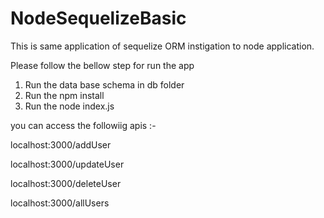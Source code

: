 # NodeSequelizeBasic
This is  same application of sequelize ORM instigation to node application.  

Please follow the bellow step for run the app

1) Run the data base schema in db folder
2) Run the npm install 
3) Run the node index.js


you can access the followiig apis :- 

localhost:3000/addUser

localhost:3000/updateUser

localhost:3000/deleteUser

localhost:3000/allUsers
